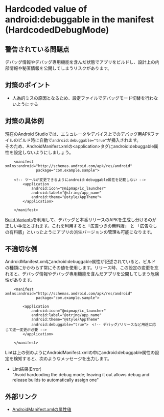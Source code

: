 # Hardcoded value of android:debuggable in the manifest (HardcodedDebugMode)

## 警告されている問題点

デバッグ情報やデバッグ専用機能を含んだ状態でアプリをビルドし、設計上の内部情報や秘匿情報を公開してしまうリスクがあります。

## 対策のポイント

- 人為的ミスの原因となるため、設定ファイルでデバッグモード切替を行わないようにする

## 対策の具体例

現在のAndroid Studioでは、エミュレータやデバイス上でのデバッグ用APKファイルのビルド時に自動で`android:debuggable="true"`が挿入されます。  
そのため、AndroidManifest.xmlの&lt;application&gt;タグにandroid:debuggable属性を設定しないようにしましょう。

```
    <manifest xmlns:android="http://schemas.android.com/apk/res/android"
              package="com.example.sample">

    <!-- ツールが変更できるようにandroid:debuggable属性を記載しない -->
        <application
            android:icon="@mipmap/ic_launcher"
            android:label="@string/app_name"
            android:theme="@style/AppTheme">
        </application>

    </manifest>
```

[Build Variants][2]を利用して、デバッグと本番リリースのAPKを生成し分けるのが正しい手法とされます。これを利用すると「広告つきの無料版」 と 「広告なしの有料版」といったようにアプリの派生バージョンの管理も可能になります。

## 不適切な例

AndroidManifest.xmlにandroid:debuggable属性が記述されていると、ビルドの種類にかかわらず常にその値を使用します。リリース時、この設定の変更を忘れると、デバッグ情報やデバッグ専用機能を含んだアプリを公開してしまう危険性があります。

```
    <manifest xmlns:android="http://schemas.android.com/apk/res/android"
              package="com.example.sample">

        <application
            android:icon="@mipmap/ic_launcher"
            android:label="@string/app_name"
            android:theme="@style/AppTheme"
            android:debuggable="true">　<!-- デバッグ/リリースなど用途に応じて逐一変更が必要 -->
        </application>

    </manifest>
```

Lintは上の例のようにAndroidManifest.xmlの中にandroid:debuggable属性の設定を検知すると、次のようなメッセージを出力します。

-   Lint結果(Error)  
    "Avoid hardcoding the debug mode; leaving it out allows debug and release builds to automatically assign one"

## 外部リンク

-   [AndroidManifest.xmlの属性値][1]

[1]: https://developer.android.com/guide/topics/manifest/application-element.html
[2]: https://developer.android.com/studio/build/build-variants.html?hl=ja


